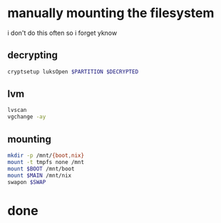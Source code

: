 # manually mounting the filesystem
i don't do this often so i forget yknow

## decrypting
```bash
cryptsetup luksOpen $PARTITION $DECRYPTED
```

## lvm 
```bash
lvscan
vgchange -ay
```

## mounting
```bash
mkdir -p /mnt/{boot,nix}
mount -t tmpfs none /mnt
mount $BOOT /mnt/boot
mount $MAIN /mnt/nix
swapon $SWAP
```

# done
